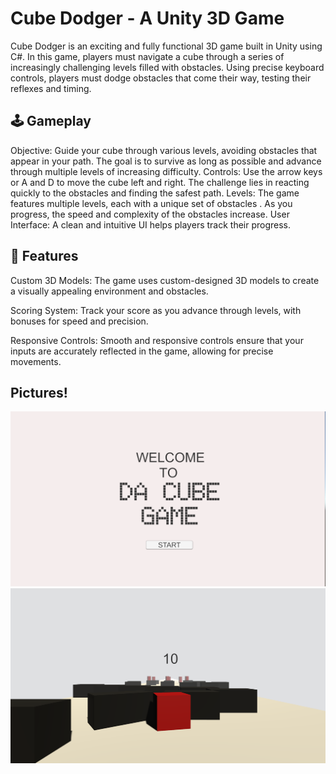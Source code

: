 # Cube Dodger - A Unity 3D Game

Cube Dodger is an exciting and fully functional 3D game built in Unity using C#. In this game, players must navigate a cube through a series of increasingly challenging levels filled with obstacles. Using precise keyboard controls, players must dodge obstacles that come their way, testing their reflexes and timing.

## 🕹️ Gameplay

Objective: Guide your cube through various levels, avoiding obstacles that appear in your path. The goal is to survive as long as possible and advance through multiple levels of increasing difficulty.
Controls: Use the arrow keys or A and D to move the cube left and right. The challenge lies in reacting quickly to the obstacles and finding the safest path.
Levels: The game features multiple levels, each with a unique set of obstacles . As you progress, the speed and complexity of the obstacles increase.
User Interface: A clean and intuitive UI helps players track their progress.


## 🎨 Features

Custom 3D Models: The game uses custom-designed 3D models to create a visually appealing environment and obstacles.

Scoring System: Track your score as you advance through levels, with bonuses for speed and precision.

Responsive Controls: Smooth and responsive controls ensure that your inputs are accurately reflected in the game, allowing for precise movements.

## Pictures!
![i](https://github.com/ThomasAcevedo/Unity/blob/91810767994c768642e5ce76c5a7abfbe13b7c1f/Screenshot%202024-08-21%20174002.png)
![p](https://github.com/ThomasAcevedo/Unity/blob/3be267729570ade529018be181dc3a4a37542dd9/Screenshot%202024-08-21%20174008.png)

